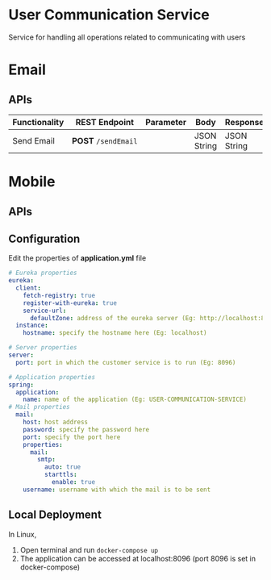 # User Communication Service

Service for handling all operations related to communicating with users

# Email

## APIs

| Functionality | REST Endpoint | Parameter | Body | Response |
| --- | --- | --- | --- | --- |
| Send Email | **POST** `/sendEmail` |     | JSON String | JSON String |

# Mobile

## APIs

## Configuration

Edit the properties of **application.yml** file

```yaml
# Eureka properties 
eureka:
  client:
    fetch-registry: true
    register-with-eureka: true
    service-url:
      defaultZone: address of the eureka server (Eg: http://localhost:8761/eureka)
  instance:
    hostname: specify the hostname here (Eg: localhost)

# Server properties
server:
  port: port in which the customer service is to run (Eg: 8096)

# Application properties
spring:
  application:
    name: name of the application (Eg: USER-COMMUNICATION-SERVICE)
# Mail properties
  mail:
    host: host address
    password: specify the password here
    port: specify the port here
    properties:
      mail:
        smtp:
          auto: true
          starttls:
            enable: true
    username: username with which the mail is to be sent
```

## Local Deployment
In Linux,

1. Open terminal and run `docker-compose up`
2. The application can be accessed at localhost:8096 (port 8096 is set in docker-compose)
